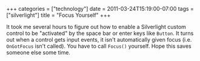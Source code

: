 +++
categories = ["technology"]
date = 2011-03-24T15:19:00-07:00
tags = ["silverlight"]
title = "Focus Yourself"
+++

It took me several hours to figure out how to enable a Silverlight custom control to be "activated" by the space bar or enter keys like `Button`. It turns out when a control gets input events, it isn't automatically given focus (i.e. `OnGotFocus` isn't called). You have to call `Focus()` yourself. Hope this saves someone else some time.
